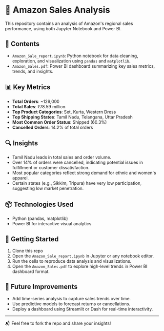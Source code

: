 # 🛒 Amazon Sales Analysis

This repository contains an analysis of Amazon's regional sales performance, using both Jupyter Notebook and Power BI.

## 📁 Contents

- `Amazon_Sale_report.ipynb`: Python notebook for data cleaning, exploration, and visualization using `pandas` and `matplotlib`.
- `Amazon_Sales.pdf`: Power BI dashboard summarizing key sales metrics, trends, and insights.

## 📊 Key Metrics

- **Total Orders**: ~129,000
- **Total Sales**: ₹78.59 million
- **Top Product Categories**: Set, Kurta, Western Dress
- **Top Shipping States**: Tamil Nadu, Telangana, Uttar Pradesh
- **Most Common Order Status**: Shipped (60.3%)
- **Cancelled Orders**: 14.2% of total orders

## 🔍 Insights

- Tamil Nadu leads in total sales and order volume.
- Over 14% of orders were cancelled, indicating potential issues in fulfillment or customer dissatisfaction.
- Most popular categories reflect strong demand for ethnic and women's apparel.
- Certain states (e.g., Sikkim, Tripura) have very low participation, suggesting low market penetration.

## 📦 Technologies Used

- Python (pandas, matplotlib)
- Power BI for interactive visual analytics

## 🚀 Getting Started

1. Clone this repo
2. Open the `Amazon_Sale_report.ipynb` in Jupyter or any notebook editor.
3. Run the cells to reproduce data analysis and visualizations.
4. Open the `Amazon_Sales.pdf` to explore high-level trends in Power BI dashboard format.

## 📌 Future Improvements

- Add time-series analysis to capture sales trends over time.
- Use predictive models to forecast returns or cancellations.
- Deploy a dashboard using Streamlit or Dash for real-time interactivity.

---

📬 Feel free to fork the repo and share your insights!

